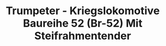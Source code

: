 ---
layout: product
title: "Trumpeter - Kriegslokomotive Baureihe 52 (Br-52) Mit Steifrahmentender"
price: "12500" 
desc: "N/A"
img_path: "/assets/img/TRU00210.webp"
brand: "N/A"
available: false
special_offer: false
new: false
soon: false
cat: "010000"
subcat: "013400"
subsubcat: "0N/A"
sifra: "TRU00210"
popular: false
spec: false
---